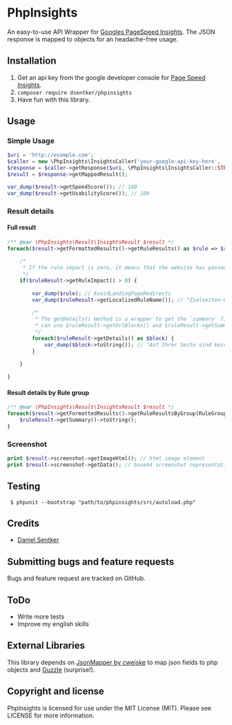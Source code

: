 # PhpInsights

An easy-to-use API Wrapper for [Googles PageSpeed Insights](https://developers.google.com/speed/docs/insights/v2/reference/pagespeedapi/runpagespeed). The JSON response is mapped to objects for an  headache-free usage. 

## Installation
1. Get an api key from the google developer console for [Page Speed Insights](https://console.developers.google.com/apis/api/pagespeedonline-json.googleapis.com/overview).
2. ```composer require dsentker/phpinsights```
3. Have fun with this library.

## Usage

### Simple Usage
```php
$uri = 'http://example.com';
$caller = new \PhpInsights\InsightsCaller('your-google-api-key-here', 'de');
$response = $caller->getResponse($uri, \PhpInsights\InsightsCaller::STRATEGY_MOBILE);
$result = $response->getMappedResult();

var_dump($result->getSpeedScore()); // 100 
var_dump($result->getUsabilityScore()); // 100 
```

### Result details
#### Full result
```php
/** @var \PhpInsights\Result\InsightsResult $result */
foreach($result->getFormattedResults()->getRuleResults() as $rule => $ruleResult) {
    
    /*
     * If the rule impact is zero, it means that the website has passed the test.
     */
    if($ruleResult->getRuleImpact() > 0) {
    
        var_dump($rule); // AvoidLandingPageRedirects
        var_dump($ruleResult->getLocalizedRuleName()); // "Zielseiten-Weiterleitungen vermeiden"
        
        /*
         * The getDetails() method is a wrapper to get the `summary` field as well as `Urlblocks` data. You
         * can use $ruleResult->getUrlBlocks() and $ruleResult->getSummary() instead. 
         */
        foreach($ruleResult->getDetails() as $block) {
            var_dump($block->toString()); // "Auf Ihrer Seite sind keine Weiterleitungen vorhanden"
        }
    
    }
    
}
```
#### Result details by Rule group
```php
/** @var \PhpInsights\Result\InsightsResult $result */
foreach($result->getFormattedResults()->getRuleResultsByGroup(RuleGroup::GROUP_SPEED) as $rule => $ruleResult) {
    $ruleResult->getSummary()->toString();
}
```

### Screenshot
```php
print $result->screenshot->getImageHtml(); // html image element
print $result->screenshot->getData(); // base64 screenshot representation 
```

## Testing
``` $ phpunit --bootstrap "path/to/phpinsights/src/autoload.php"```

## Credits
* [Daniel Sentker](https://github.com/dsentker)

## Submitting bugs and feature requests
Bugs and feature request are tracked on GitHub.

## ToDo
* Write more tests
* Improve my english skills

## External Libraries
This library depends on [JsonMapper by cweiske](https://github.com/cweiske/jsonmapper) to map json fields to php objects and [Guzzle](https://github.com/guzzle/guzzle) (surprise!).

## Copyright and license
PhpInsights is licensed for use under the MIT License (MIT). Please see LICENSE for more information.